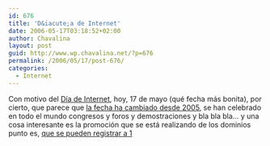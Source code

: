 ```yaml
---
id: 676
title: 'D&iacute;a de Internet'
date: 2006-05-17T03:18:52+02:00
author: Chavalina
layout: post
guid: http://www.wp.chavalina.net/?p=676
permalink: /2006/05/17/post-676/
categories:
  - Internet
---
```

Con motivo del <a href="http://www.diadeinternet.org" target="_blank">D&iacute;a de Internet</a>, hoy, 17 de mayo (qué fecha más bonita), por cierto, que parece que <a href="http://www.diadeinternet.es/2005/contenidos/di_index.php3?body=article&#038;id_article=1005" target="_blank">la fecha ha cambiado desde 2005</a>, se han celebrado en todo el mundo congresos y foros y demostraciones y bla bla bla… y una cosa interesante es la promoción que se está realizando de los dominios punto es, <a href="https://www.nic.es/dominios1euro/" target="_blank">que se pueden registrar a 1</p>